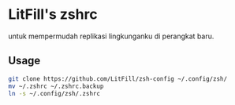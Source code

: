 # LitFill's zshrc

untuk mempermudah replikasi lingkunganku di perangkat baru.

## Usage

```sh
git clone https://github.com/LitFill/zsh-config ~/.config/zsh/
mv ~/.zshrc ~/.zshrc.backup
ln -s ~/.config/zsh/.zshrc
```
